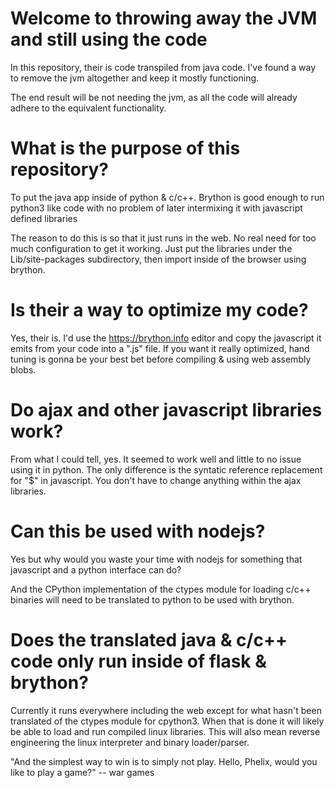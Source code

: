 # Welcome to throwing away the JVM and still using the code

In this repository, their is code transpiled from java code. I've found a way to remove the jvm altogether and keep it mostly functioning.

The end result will be not needing the jvm, as all the code will already adhere to the equivalent functionality.

# What is the purpose of this repository?

To put the java app inside of python & c/c++. Brython is good enough to run python3 like code with no problem of later intermixing it with javascript defined libraries

The reason to do this is so that it just runs in the web. No real need for too much configuration to get it working. Just put the libraries under the Lib/site-packages subdirectory, then import inside of the browser using brython.

# Is their a way to optimize my code?

Yes, their is. I'd use the https://brython.info editor and copy the javascript it emits from your code into a ".js" file. If you want it really optimized, hand tuning is gonna be your best bet before compiling & using web assembly blobs.

# Do ajax and other javascript libraries work?

From what I could tell, yes. It seemed to work well and little to no issue using it in python. The only difference is the syntatic reference replacement for "$" in javascript. You don't have to change anything within the ajax libraries.

# Can this be used with nodejs?

Yes but why would you waste your time with nodejs for something that javascript and a python interface can do?

And the CPython implementation of the ctypes module for loading c/c++ binaries will need to be translated to python to be used with brython.

# Does the translated java & c/c++ code only run inside of flask & brython?

Currently it runs everywhere including the web except for what hasn't been translated of the ctypes module for cpython3. When that is done it will likely be able to load and run compiled linux libraries. This will also mean reverse engineering the linux interpreter and binary loader/parser. 

"And the simplest way to win is to simply not play. Hello, Phelix, would you like to play a game?" -- war games
